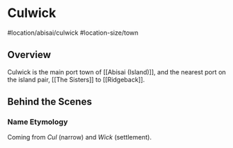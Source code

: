 # Culwick
#location/abisai/culwick #location-size/town

## Overview
Culwick is the main port town of [[Abisai (Island)]], and the nearest port on the island pair, [[The Sisters]] to [[Ridgeback]].

## Behind the Scenes
### Name Etymology
Coming from *Cul* (narrow) and *Wick* (settlement).

